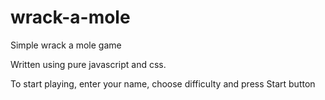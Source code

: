 # wrack-a-mole
Simple wrack a mole game

Written using pure javascript and css.

To start playing, enter your name, choose difficulty and press Start button

